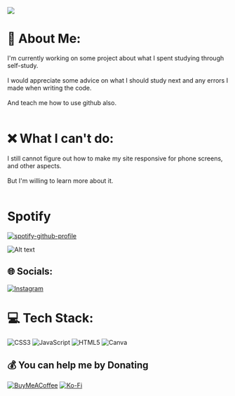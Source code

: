[![](https://visitcount.itsvg.in/api?id=jeffersonfed&icon=5&color=1)](https://visitcount.itsvg.in)
# 💫 About Me:
I'm currently working on some project about what I spent studying through self-study.<br><br>I would appreciate some advice on what I should study next and any errors I made when writing the code.<br><br> And teach me how to use github also. <br><br>

# ❌ What I can't do: 
I still cannot figure out how to make my site responsive for phone screens, and other aspects.<br><br>
But I'm willing to learn more about it.<br><br>

# Spotify
[![spotify-github-profile](https://spotify-github-profile.vercel.app/api/view?uid=215lqconp3eomcjzwaufygfri&cover_image=true&theme=default&show_offline=true&background_color=121212&interchange=true)](https://spotify-github-profile.vercel.app/api/view?uid=215lqconp3eomcjzwaufygfri&redirect=true)

![Alt text](https://spotify-recently-played-readme.vercel.app/api?user=215lqconp3eomcjzwaufygfri&unique={true|1|on|yes})

## 🌐 Socials:
[![Instagram](https://img.shields.io/badge/Instagram-%23E4405F.svg?logo=Instagram&logoColor=white)](https://www.instagram.com/ritchmi.shl) 

# 💻 Tech Stack:
![CSS3](https://img.shields.io/badge/css3-%231572B6.svg?style=for-the-badge&logo=css3&logoColor=white) ![JavaScript](https://img.shields.io/badge/javascript-%23323330.svg?style=for-the-badge&logo=javascript&logoColor=%23F7DF1E) ![HTML5](https://img.shields.io/badge/html5-%23E34F26.svg?style=for-the-badge&logo=html5&logoColor=white) ![Canva](https://img.shields.io/badge/Canva-%2300C4CC.svg?style=for-the-badge&logo=Canva&logoColor=white)


  ## 💰 You can help me by Donating
  [![BuyMeACoffee](https://img.shields.io/badge/Buy%20Me%20a%20Coffee-ffdd00?style=for-the-badge&logo=buy-me-a-coffee&logoColor=black)](https://buymeacoffee.com/jeffersonfed) [![Ko-Fi](https://img.shields.io/badge/Ko--fi-F16061?style=for-the-badge&logo=ko-fi&logoColor=white)](https://ko-fi.com/jeffersonfed) 

  
<!-- Proudly created with GPRM ( https://gprm.itsvg.in ) -->
